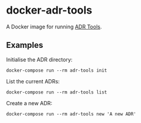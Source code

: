 # docker-adr-tools

A Docker image for running [ADR Tools](https://github.com/npryce/adr-tools).

## Examples

Initialise the ADR directory:

    docker-compose run --rm adr-tools init

List the current ADRs:

    docker-compose run --rm adr-tools list

Create a new ADR:

    docker-compose run --rm adr-tools new 'A new ADR'
